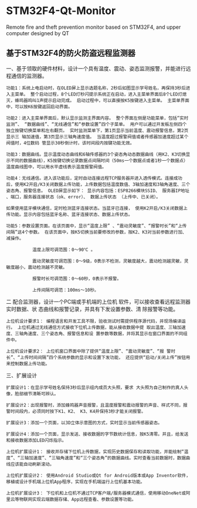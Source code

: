 # STM32F4-Qt-Monitor
Remote fire and theft prevention monitor based on STM32F4, and upper computer designed by QT

## 基于STM32F4的防火防盗远程监测器

一、基于领取的硬件材料，设计一个具有温度、震动、姿态监测报警，并能进行远程通信的监测器。

    功能1：系统上电启动时，在OLED屏上显示选题名称，2秒后如图显示学号姓名，再保持3秒后进入主菜单。 整个启动过程，8个LED灯秒闪提示系统正在启动，进入主菜单界面后8个LED灯熄灭，蜂鸣器鸣叫1声提示启动完成。 启动过程中，可以直接按K5按键进入主菜单。 主菜单界面中，可以按K6按键返回启动界面。

    功能2：进入主菜单界面后，默认显示监测主界面内容。 整个界面左侧是功能菜单，包括“实时监测”、 “数据曲线”、“无线通信”和“参数设置”四个子菜单。 用户可以通过开发板左侧四个独立按键切换菜单和左右翻页。 实时监测菜单下，第1页显示当前温度、震动报警信息，第2页显示三 轴加速值，第3页显示三轴角速度值。 当温度超过报警阀值或者传感器加速度超过某个阀值时，4位数码 管显示30秒倒计时，该时间段内按键功能无效。

    功能3：数据曲线。显示温度动态曲线和6轴传感器的3个姿态角动态数据曲线（用K2、K3切换显示不同的数据曲线），K5按键切换记录数据点间隔时间（50ms一个数据点或者1秒一个数据点） 温度曲线图中，可以用水平虚线表示温度报警阀值。

    功能4：无线通信。进入该功能后，定时自动连接远程TCP服务器并进入透传模式。连接成功后，使用K2开启/K3关闭数据上传功能，上传数据包括温度数值、3轴加速度和3轴角速度、三个姿态角、报警信息。 OLED屏显示如下： 显示内容包括：ESP8266模块SSID、 服务器IP地址 、端口，服务器连接状态（ok、error）、 数据上传状态 （上传中、已关闭）。 

    如果使用蓝牙模块通信，定时检测蓝牙连接状态。当蓝牙已连接， 使用K2开启/K3关闭数据上传功能。显示内容包括蓝牙名称、蓝牙连接状态、数据上传状态。

    功能5：参数设置页面。在该页面中，显示“温度上限” 、“震动灵敏度”、“报警时长”和“上传间隔”这4个参数。 在该页面中，按K5切换当前要修改的参数，按K2、K3对当前参数进行加、减操作。 

              温度上限可调范围：0～90℃ 。
  
              震动灵敏度可调范围：0～9级，0表示不检测，灵敏度越大，震动检测越灵敏，灵敏度越小，震动检测越不灵敏。

              报警时长可调范围：0～60秒，0表示不报警。

              上传间隔可调范：100ms～10秒。

二 配合监测器，设计一个PC端或手机端的上位机 软件，可以接收查看远程监测器实时数据、状 态曲线和报警记录，并具有下发设置参数、清 除报警等功能。

    上位机设计要求1： 编程语言和开发工具不限，验收测试时需提供程序源代码，并现场编译运行。 上位机通过无线通信方式接收下位机上传数据，能从接收数据中提 取出温度、三轴加速度、三轴角速度、三个姿态角、报警信息和设 置参数等数据，并将其显示在窗口界面的不同组件中。 

    上位机设计要求2： 上位机窗口界面中除了提供“温度上限”、“震动灵敏度”、“报 警时长”、“上传时间间隔”四个系统参数的显示和设置下发功能， 还应提供“启动/关闭上传”按钮用来控制数据上传功能。

三、扩展设计

    扩展设计1：在显示学号姓名保持3秒后显示组内成员大头照，要求 大头照为自己制作的真人头像，脸部细节清晰可辨认。

    扩展设计2：出现报警时，添加蜂鸣器声音报警，且温度报警和震动报警的声音、样式不同，报警时间段内，必须同时按下K1、K2、 K3、K4并保持3秒才能关闭报警。

    扩展设计3：添加一个页面，以3D立体示意图的方式，实时显示当前传感器姿态。

    扩展设计4：添加一个页面，显示发送、接收数据的字节数统计信息，按K5清零。并且，给发送和接收数据添加LED闪烁指示。

    上位机扩展设计1： 接收并存储下位机上传数据，实现历史数据保存和读取功能，并能绘制“温度”、“三轴加速度”、“三轴角速度”和“三个姿态角”的数据曲线。实时查看当前数据时，数据曲线应该能自动刷新滚动。 

    上位机扩展设计2： 使用Android Studio或Qt for Android版本或App Inventor软件，移植或设计手机端上位机App程序，实现在手机端运行上位机基本功能。 

    上位机扩展设计3： 下位机和上位机不通过TCP客户端/服务器模式通信，使用移动OneNet或阿里云等物联网实现云端数据存储、App远程查看、参数设置等功能。

